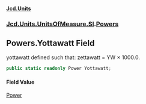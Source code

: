 #### [Jcd.Units](index 'index')
### [Jcd.Units.UnitsOfMeasure.SI](Jcd.Units.UnitsOfMeasure.SI 'Jcd.Units.UnitsOfMeasure.SI').[Powers](Powers 'Jcd.Units.UnitsOfMeasure.SI.Powers')

## Powers.Yottawatt Field

yottawatt defined such that: zettawatt = YW × 1000.0.

```csharp
public static readonly Power Yottawatt;
```

#### Field Value
[Power](Power 'Jcd.Units.UnitTypes.Power')